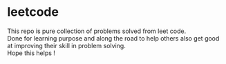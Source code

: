 # leetcode

This repo is pure collection of problems solved from leet code. \
Done for learning purpose and along the road to help others also get good at improving their skill in problem solving. \
Hope this helps !
